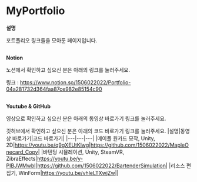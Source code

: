# MyPortfolio

**설명**

포트폴리오 링크들을 모아둔 페이지입니다.



##
**Notion**

노션에서 확인하고 싶으신 분은 아래의 링크를 눌러주세요.

링크 : <https://www.notion.so/1506022022/Portfolio-04a281732d364faa87ce982e85154c90>

##
**Youtube & GitHub**

영상으로 확인하고 싶으신 분은 아래의 동영상 바로가기 링크를 눌러주세요.

깃허브에서 확인하고 싶으신 분은 아래의 코드 바로가기 링크를 눌러주세요.
|설명|동영상 바로가기|코드 바로가기|
|---|---|---|
|메이플 원카드 모작, Unity, 2D|<https://youtu.be/q9gXEUtKlwg>|<https://github.com/1506022022/MapleOnecard_Copy>|
|바텐딩 시뮬레이션, Unity, SteamVR, ZibraEffects|<https://youtu.be/y-PIBJWMwbI>|<https://github.com/1506022022/BartenderSimulation>|
|리소스 편집기, WinForm|<https://youtu.be/vhleLTXwjZw>||
